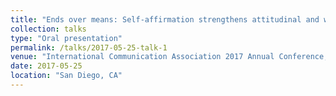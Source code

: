 ```yaml
---
title: "Ends over means: Self-affirmation strengthens attitudinal and weakens perceived control effects on behavioral intention"
collection: talks
type: "Oral presentation"
permalink: /talks/2017-05-25-talk-1
venue: "International Communication Association 2017 Annual Conference, Health Communication Division"
date: 2017-05-25
location: "San Diego, CA"
--- 
```

